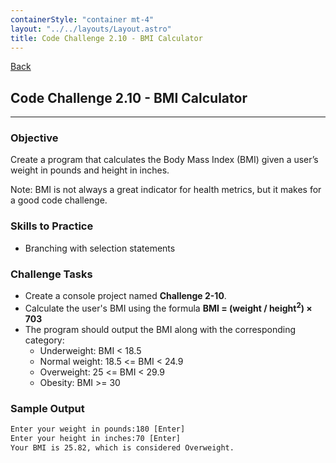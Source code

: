 ```yaml
---
containerStyle: "container mt-4"
layout: "../../layouts/Layout.astro"
title: Code Challenge 2.10 - BMI Calculator
---
```


<a href="/code-challenges/" class="btn btn-sm btn-outline-light mb-3">
  <i class="si-arrow-left"></i> Back
</a>

## Code Challenge 2.10 - BMI Calculator

---

### Objective

Create a program that calculates the Body Mass Index (BMI) given a user’s weight in pounds and height in inches.

Note: BMI is not always a great indicator for health metrics, but it makes for a good code challenge.

### Skills to Practice

- Branching with selection statements

### Challenge Tasks

- Create a console project named **Challenge 2-10**.
- Calculate the user's BMI using the formula **BMI = (weight / height<sup>2</sup>) × 703**
- The program should output the BMI along with the corresponding category:
    - Underweight: BMI < 18.5
    - Normal weight: 18.5 <= BMI < 24.9
    - Overweight: 25 <= BMI < 29.9
    - Obesity: BMI >= 30

### Sample Output

```txt
Enter your weight in pounds:180 [Enter]
Enter your height in inches:70 [Enter]
Your BMI is 25.82, which is considered Overweight.
```